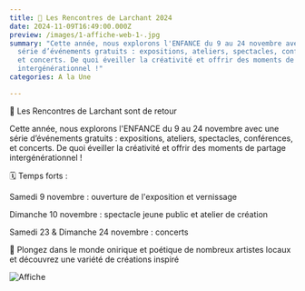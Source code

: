 ```yaml
---
title: 📣 Les Rencontres de Larchant 2024
date: 2024-11-09T16:49:00.000Z
preview: /images/1-affiche-web-1-.jpg
summary: "Cette année, nous explorons l'ENFANCE du 9 au 24 novembre avec une
  série d’événements gratuits : expositions, ateliers, spectacles, conférences,
  et concerts. De quoi éveiller la créativité et offrir des moments de partage
  intergénérationnel !"
categories: A la Une

---
```

  📣 Les Rencontres de Larchant sont de retour


  Cette année, nous explorons l'ENFANCE du 9 au 24 novembre avec une série d’événements gratuits : expositions, ateliers, spectacles, conférences, et concerts. De quoi éveiller la créativité et offrir des moments de partage intergénérationnel !

  🗓️ Temps forts :


  Samedi 9 novembre : ouverture de l'exposition et vernissage

  Dimanche 10 novembre : spectacle jeune public et atelier de création

  Samedi 23 & Dimanche 24 novembre : concerts

  🎨 Plongez dans le monde onirique et poétique de nombreux artistes locaux et découvrez une variété de créations inspiré

![Affiche](/images/1-affiche-web-1-.jpg)
